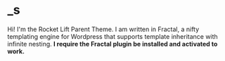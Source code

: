 _s
===

Hi! I'm the Rocket Lift Parent Theme. I am written in Fractal, a nifty templating engine for Wordpress that supports template inheritance with infinite nesting. __I require the Fractal plugin be installed and activated to work.__
